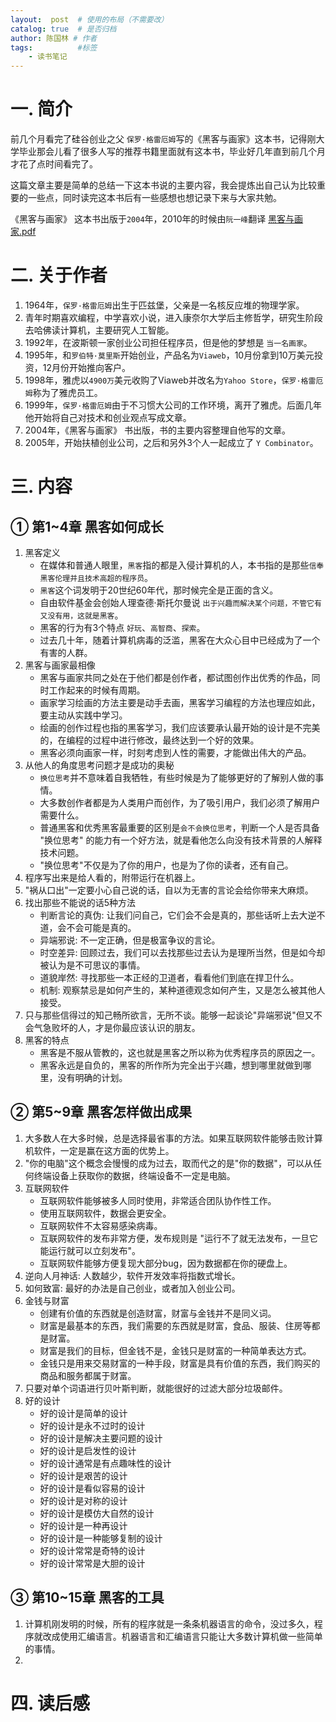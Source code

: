```yaml
---
layout:  post  # 使用的布局（不需要改）
catalog: true  # 是否归档
author: 陈国林 # 作者
tags:          #标签
    - 读书笔记
---
```


# 一. 简介
前几个月看完了硅谷创业之父 `保罗·格雷厄姆`写的《黑客与画家》这本书，记得刚大学毕业那会儿看了很多人写的推荐书籍里面就有这本书，毕业好几年直到前几个月才花了点时间看完了。

这篇文章主要是简单的总结一下这本书说的主要内容，我会提炼出自己认为比较重要的一些点，同时读完这本书后有一些感想也想记录下来与大家共勉。

《黑客与画家》 这本书出版于`2004`年，2010年的时候由`阮一峰`翻译 [黑客与画家.pdf](https://github.com/chenguolin/chenguolin.github.io/blob/master/data/pdf/%E9%BB%91%E5%AE%A2%E4%B8%8E%E7%94%BB%E5%AE%B6.pdf)

# 二. 关于作者
1. 1964年，`保罗·格雷厄姆`出生于匹兹堡，父亲是一名核反应堆的物理学家。
2. 青年时期喜欢编程，中学喜欢小说，进入康奈尔大学后主修哲学，研究生阶段去哈佛读计算机，主要研究人工智能。
3. 1992年，在波斯顿一家创业公司担任程序员，但是他的梦想是 `当一名画家`。
4. 1995年，和`罗伯特·莫里斯`开始创业，产品名为`Viaweb`，10月份拿到10万美元投资，12月份开始推向客户。
5. 1998年，雅虎以`4900万`美元收购了Viaweb并改名为`Yahoo Store`，`保罗·格雷厄姆`称为了雅虎员工。
6. 1999年，`保罗·格雷厄姆`由于不习惯大公司的工作环境，离开了雅虎。后面几年他开始将自己对技术和创业观点写成文章。
7. 2004年，《黑客与画家》 书出版，书的主要内容整理自他写的文章。
8. 2005年，开始扶植创业公司，之后和另外3个人一起成立了 `Y Combinator`。

# 三. 内容
## ① 第1~4章 黑客如何成长
1. 黑客定义
   + 在媒体和普通人眼里，`黑客`指的都是入侵计算机的人，本书指的是那些`信奉黑客伦理并且技术高超的程序员`。
   + `黑客`这个词发明于20世纪60年代，那时候完全是正面的含义。
   + 自由软件基金会创始人理查德·斯托尔曼说 `出于兴趣而解决某个问题，不管它有又没有用，这就是黑客`。
   + 黑客的行为有3个特点 `好玩`、`高智商`、`探索`。
   + 过去几十年，随着计算机病毒的泛滥，黑客在大众心目中已经成为了一个有害的人群。
2. 黑客与画家最相像
   + 黑客与画家共同之处在于他们都是创作者，都试图创作出优秀的作品，同时工作起来的时候有周期。
   + 画家学习绘画的方法主要是动手去画，黑客学习编程的方法也理应如此，要主动从实践中学习。
   + 绘画的创作过程也指的黑客学习，我们应该要承认最开始的设计是不完美的，在编程的过程中进行修改，最终达到一个好的效果。
   + 黑客必须向画家一样，时刻考虑到人性的需要，才能做出伟大的产品。
3. 从他人的角度思考问题才是成功的奥秘
   + `换位思考`并不意味着自我牺牲，有些时候是为了能够更好的了解别人做的事情。
   + 大多数创作者都是为人类用户而创作，为了吸引用户，我们必须了解用户需要什么。
   + 普通黑客和优秀黑客最重要的区别是`会不会换位思考`，判断一个人是否具备 "换位思考" 的能力有一个好方法，就是看他怎么向没有技术背景的人解释技术问题。
   + "换位思考"不仅是为了你的用户，也是为了你的读者，还有自己。
4. 程序写出来是给人看的，附带运行在机器上。
5. "祸从口出"一定要小心自己说的话，自以为无害的言论会给你带来大麻烦。
6. 找出那些不能说的话5种方法
   + 判断言论的真伪: 让我们问自己，它们会不会是真的，那些话听上去大逆不道，会不会可能是真的。
   + 异端邪说: 不一定正确，但是极富争议的言论。
   + 时空差异: 回顾过去，我们可以去找那些过去认为是理所当然，但是如今却被认为是不可思议的事情。
   + 道貌岸然: 寻找那些一本正经的卫道者，看看他们到底在捍卫什么。
   + 机制: 观察禁忌是如何产生的，某种道德观念如何产生，又是怎么被其他人接受。
7. 只与那些信得过的知己畅所欲言，无所不谈。能够一起谈论"异端邪说"但又不会气急败坏的人，才是你最应该认识的朋友。
8. 黑客的特点
   + 黑客是不服从管教的，这也就是黑客之所以称为优秀程序员的原因之一。
   + 黑客永远是自负的，黑客的所作所为完全出于兴趣，想到哪里就做到哪里，没有明确的计划。

## ② 第5~9章 黑客怎样做出成果
1. 大多数人在大多时候，总是选择最省事的方法。如果互联网软件能够击败计算机软件，一定是赢在这方面的优势上。
2. "你的电脑"这个概念会慢慢的成为过去，取而代之的是"你的数据"，可以从任何终端设备上获取你的数据，终端设备不一定是电脑。
3. 互联网软件
   + 互联网软件能够被多人同时使用，非常适合团队协作性工作。
   + 使用互联网软件，数据会更安全。
   + 互联网软件不太容易感染病毒。
   + 互联网软件的发布非常方便，发布规则是 "运行不了就无法发布，一旦它能运行就可以立刻发布"。
   + 互联网软件能够方便复现大部分bug，因为数据都在你的硬盘上。
4. 逆向人月神话: 人数越少，软件开发效率将指数式增长。
5. 如何致富: 最好的办法是自己创业，或者加入创业公司。
6. 金钱与财富
   + 创建有价值的东西就是创造财富，财富与金钱并不是同义词。
   + 财富是最基本的东西，我们需要的东西就是财富，食品、服装、住房等都是财富。
   + 财富是我们的目标，但金钱不是，金钱只是财富的一种简单表达方式。
   + 金钱只是用来交易财富的一种手段，财富是具有价值的东西，我们购买的商品和服务都属于财富。
7. 只要对单个词语进行贝叶斯判断，就能很好的过滤大部分垃圾邮件。
8. 好的设计
   + 好的设计是简单的设计
   + 好的设计是永不过时的设计
   + 好的设计是解决主要问题的设计
   + 好的设计是启发性的设计
   + 好的设计通常是有点趣味性的设计
   + 好的设计是艰苦的设计
   + 好的设计是看似容易的设计
   + 好的设计是对称的设计
   + 好的设计是模仿大自然的设计
   + 好的设计是一种再设计
   + 好的设计是一种能够复制的设计
   + 好的设计常常是奇特的设计
   + 好的设计常常是大胆的设计

## ③ 第10~15章 黑客的工具
1. 计算机刚发明的时候，所有的程序就是一条条机器语言的命令，没过多久，程序就改成使用汇编语言。机器语言和汇编语言只能让大多数计算机做一些简单的事情。
2. 

# 四. 读后感
